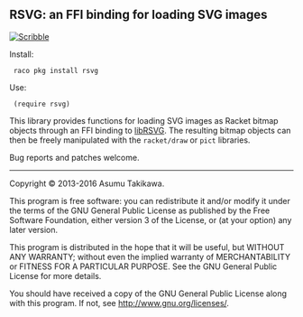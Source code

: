 RSVG: an FFI binding for loading SVG images
-------------------------------------------

[![Scribble](https://img.shields.io/badge/Docs-Scribble-blue.svg)](http://pkg-build.racket-lang.org/doc/rsvg/index.html)

Install:

```
 raco pkg install rsvg
```

Use:

```racket
 (require rsvg)
```

This library provides functions for loading SVG images as Racket bitmap
objects through an FFI binding to
[libRSVG](https://live.gnome.org/LibRsvg). The resulting bitmap objects
can then be freely manipulated with the `racket/draw` or
`pict` libraries.

Bug reports and patches welcome.

---

Copyright © 2013-2016 Asumu Takikawa.

This program is free software: you can redistribute it and/or modify
it under the terms of the GNU General Public License as published by
the Free Software Foundation, either version 3 of the License, or
(at your option) any later version.

This program is distributed in the hope that it will be useful,
but WITHOUT ANY WARRANTY; without even the implied warranty of
MERCHANTABILITY or FITNESS FOR A PARTICULAR PURPOSE.  See the
GNU General Public License for more details.

You should have received a copy of the GNU General Public License
along with this program.  If not, see <http://www.gnu.org/licenses/>.

